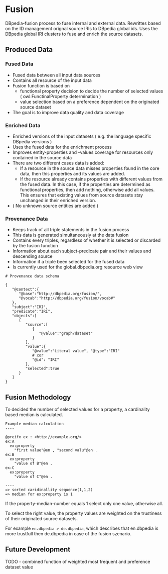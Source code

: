 
# Fusion

DBpedia-fusion process to fuse internal and external data.
Rewrittes based on the ID management orignal source IRIs to DBpedia global ids.
Uses the DBpedia global IRI clusters to fuse and enrich the source datasets.

## Produced Data

### Fused Data

* Fused data between all input data sources
* Contains all resource of the input data
* Fusion function is based on
    * functional property decision to decide the number of selected values ( owl:FunctinalProperty determination )
    * value selection based on a preference dependent on the  originated source dataset
* The goal is to improve data quality and data coverage

### Enriched Data

* Enriched versions of the input datasets ( e.g. the language specific DBpedia versions )
* Uses the fused data for the enrichment process
* Improves entity-properties and -values coverage for resources only contained in the source data
* There are two different cases data is added:
    * If a resource in the source data misses properties found in the core data, then this properties and its values are added.
    * If the resource already contains properties with different values from the fused data.
In this case, if the properties are determined as functional properties, then add nothing, otherwise add all values.
This ensures that existing values from source datasets stay unchanged in their enriched version.
* (  No unknown source entities are added )

### Provenance Data

* Keeps track of all triple statements in the fusion process
* This data is generated simultaneously at the data fusion
* Contains every triples, regardless of whether it is selected or discarded by the fusion function
* Information about each subject-predicate pair and their values and descending source
* Information if  a triple  been selected for the fused data
* Is currently used for the global.dbpedia.org resource web view

```
# Provenance data schema

{  
   "@context":{  
      "@base":"http://dbpedia.org/fusion/",
      "@vocab":"http://dbpedia.org/fusion/vocab#"
   },
   "subject":"IRI",
   "predicate":"IRI",
   "objects":[  
      {  
         "source":[  
            {  
               "@value":"graph/dataset"
            }
         ],
         "value":{  
            "@value":"Literal value", "@type":"IRI"
            # xor
            "@id": "IRI"
         },
         "selected":true
      }
   ]
}
```

## Fusion Methodology

To decided the number of selected values for a property, a cardinality based median is calculated.

```
Example median calculation
----

@preifx ex : <http://example.org/>
ex:A
  ex:property
    "first value"@en , "second valu"@en .
ex:B
  ex:property
    "value of B"@en .
ex:C
  ex:property
    "value of C"@en .

----
=> sorted caridinallity sequence(1,1,2)
=> median for ex:property is 1
```

If the property-median-number equals 1 select only one value, otherwise all.


To select the right value, the property values are weighted on the trustiness of their originated source datasets.

For example `en.dbpedia > de.dbpedia`, which describes that en.dbpedia is more trustfull then de.dbpedia in case of the fusion szenario.


## Future Development

TODO - combined function of weighted most frequent and preference dataset value
